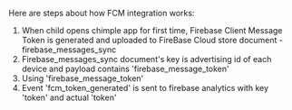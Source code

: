Here are steps about how FCM integration works:
1) When child opens chimple app for first time, Firebase Client Message Token is generated and uploaded to FireBase Cloud store document - firebase_messages_sync
2) Firebase_messages_sync document's key is advertising id of each device and payload contains 'firebase_message_token'
3) Using 'firebase_message_token'
4) Event 'fcm_token_generated' is sent to firebase analytics with key 'token' and actual 'token'